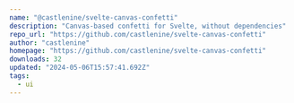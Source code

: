 ```yaml
---
name: "@castlenine/svelte-canvas-confetti"
description: "Canvas-based confetti for Svelte, without dependencies"
repo_url: "https://github.com/castlenine/svelte-canvas-confetti"
author: "castlenine"
homepage: "https://github.com/castlenine/svelte-canvas-confetti"
downloads: 32
updated: "2024-05-06T15:57:41.692Z"
tags: 
  - ui
---
```

